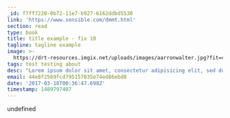 ```yaml
---
_id: f7ff7220-0b72-11e7-b927-6162ddbd5530
link: 'https://www.sensible.com/dmmt.html'
section: read
type: book
title: title example - fix 10
tagline: tagline example
image: >-
  https://drt-resources.imgix.net/uploads/images/aarronwalter.jpg?fit=crop&w=450&h=500
tags: test testing about
desc: "Lorem ipsum dolor sit amet, consectetur adipisicing elit, sed do eiusmod\r\ntempor incididunt ut labore et dolore magna aliqua. Ut enim ad minim veniam,\r\nquis nostrud exercitation ullamco laboris nisi ut aliquip ex ea commodo\r\nconsequat. Duis aute irure dolor in reprehenderit in voluptate velit esse\r\ncillum dolore eu fugiat nulla pariatur. Excepteur sint occaecat cupidatat non\r\nproident, sunt in culpa qui officia deserunt mollit anim id est laborum."
email: 44e8f2569fcd795157035e74ed86ebd8
date: '2017-03-18T00:36:47.698Z'
timestamp: 1489797407
---
```

undefined
